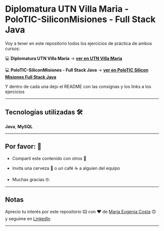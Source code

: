 # Diplomatura UTN Villa Maria - PoloTIC-SiliconMisiones - Full Stack Java 

Voy a tener en este repositorio todos los ejercicios de práctica de ambos cursos:

:computer: **Diplomatura UTN Villa Maria** -> [**ver en UTN Villa Maria**](https://github.com/eugenia1984/diploUTNVM-PoloTIC-SiliconMisiones-Java/tree/main/utnvillamaria)

:computer: **PoloTIC-SiliconMisiones - Full Stack Java** -> [**ver en PoloTIC Silicon Misiones Full Stack Java**](https://github.com/eugenia1984/diploUTNVM-PoloTIC-SiliconMisiones-Java/tree/main/polotic_siliconmisiones)


Y dentro de cada una dejo el README con las consignas y los links a los ejercicios

---

## Tecnologías utilizadas 🛠️

**Java**, **MySQL**


---

## Por favor: 🎁

* Compartí este contenido con otros 📢

* Invita una cerveza 🍺 o un café ☕  a alguien del equipo 

* Muchas gracias 🤓.

---

## Notas

Aprecio tu interés por este repositorio ⌨️  con ❤️ de [María Eugenia Costa](https://github.com/eugenia1984) 😊 y seguime en  [LinkedIn](http://www.linkedin.com/in/maríaeugeniacosta) 


---
